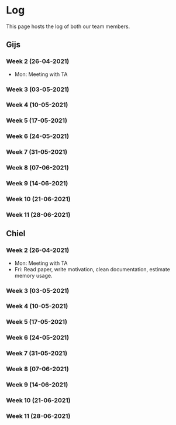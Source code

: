 # Log 
This page hosts the log of both our team members. 

## Gijs

### Week 2 (26-04-2021)
- Mon: Meeting with TA

### Week 3 (03-05-2021)

### Week 4 (10-05-2021)

### Week 5 (17-05-2021)

### Week 6 (24-05-2021)

### Week 7 (31-05-2021)

### Week 8 (07-06-2021)

### Week 9 (14-06-2021)

### Week 10 (21-06-2021)

### Week 11 (28-06-2021)

## Chiel

### Week 2 (26-04-2021)
- Mon: Meeting with TA
- Fri: Read paper, write motivation, clean documentation, estimate memory usage.

### Week 3 (03-05-2021)

### Week 4 (10-05-2021)

### Week 5 (17-05-2021)

### Week 6 (24-05-2021)

### Week 7 (31-05-2021)

### Week 8 (07-06-2021)

### Week 9 (14-06-2021)

### Week 10 (21-06-2021)

### Week 11 (28-06-2021)

